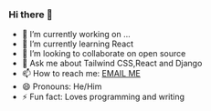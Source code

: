 ### Hi there 👋



- 🔭 I’m currently working on ...
- 🌱 I’m currently learning React
- 👯 I’m looking to collaborate on open source
- 💬 Ask me about Tailwind CSS,React and Django
- 📫 How to reach me: <a data-email="duncankimunya6@gmail.com " href="mailto:duncankimunya6@gmail.com ">EMAIL ME</a></h2></div>
- 😄 Pronouns: He/Him
- ⚡ Fun fact: Loves programming and writing

